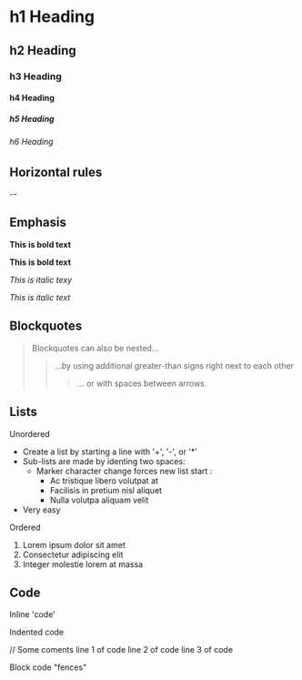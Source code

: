 # h1 Heading
## h2 Heading
### h3 Heading
#### h4 Heading
##### h5 Heading
###### h6 Heading

## Horizontal rules

--

## Emphasis

**This is bold text**

__This is bold text__

*This is italic texy*

_This is italic text_

## Blockquotes

> Blockquotes can also be nested...
> > ...by using additional greater-than signs right next to each other
>>> ... or with spaces between arrows.


## Lists

Unordered

+ Create a list by starting a line with '+', '-', or '*'
+ Sub-lists are made by identing two spaces:
  - Marker character change forces new list start :
    * Ac tristique libero volutpat at
    + Facilisis in pretium nisl aliquet
    - Nulla volutpa aliquam velit
+ Very easy

Ordered

1. Lorem ipsum dolor sit amet
2. Consectetur adipiscing elit
3. Integer molestie lorem at massa

## Code

Inline 'code'

Indented code

  // Some coments
  line 1 of code
  line 2 of code
  line 3 of code

Block code "fences"


